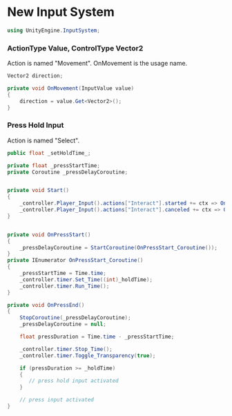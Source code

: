 # New Input System
```C#
using UnityEngine.InputSystem;
```

### ActionType Value, ControlType Vector2
Action is named "Movement". OnMovement is the usage name.

```C#
Vector2 direction;

private void OnMovement(InputValue value)
{
    direction = value.Get<Vector2>();
}
```

### Press Hold Input
Action is named "Select".

```C#
public float _setHoldTime_;

private float _pressStartTime;
private Coroutine _pressDelayCoroutine;


private void Start()
{
    _controller.Player_Input().actions["Interact"].started += ctx => OnPressStart();
    _controller.Player_Input().actions["Interact"].canceled += ctx => OnPressEnd();
}


private void OnPressStart()
{
    _pressDelayCoroutine = StartCoroutine(OnPressStart_Coroutine());
}
private IEnumerator OnPressStart_Coroutine()
{
    _pressStartTime = Time.time;
    _controller.timer.Set_Time((int)_holdTime);
    _controller.timer.Run_Time();
}

private void OnPressEnd()
{
    StopCoroutine(_pressDelayCoroutine);
    _pressDelayCoroutine = null;

    float pressDuration = Time.time - _pressStartTime;

    _controller.timer.Stop_Time();
    _controller.timer.Toggle_Transparency(true);

    if (pressDuration >= _holdTime)
    {
       // press hold input activated
    }

    // press input activated
}
```